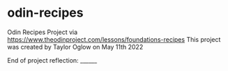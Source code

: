 # odin-recipes
Odin Recipes Project via https://www.theodinproject.com/lessons/foundations-recipes
This project was created by Taylor Oglow on May 11th 2022

End of project reflection: ______